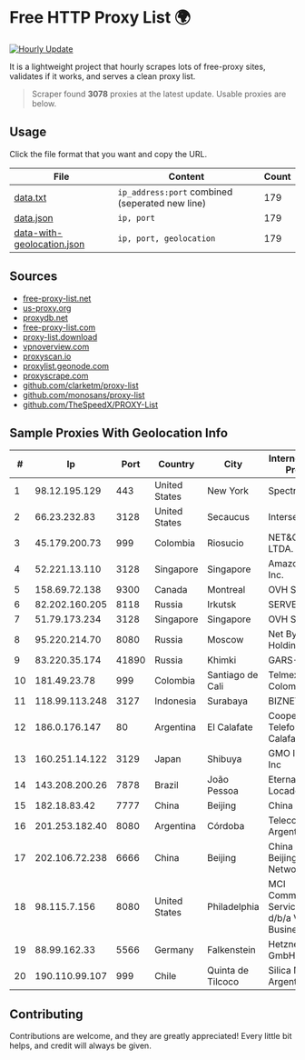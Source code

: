 
# Free HTTP Proxy List 🌍

[![Hourly Update](https://github.com/mertguvencli/http-proxy-list/actions/workflows/main.yml/badge.svg?branch=main)](https://github.com/mertguvencli/http-proxy-list/actions/workflows/main.yml)

It is a lightweight project that hourly scrapes lots of free-proxy sites, validates if it works, and serves a clean proxy list.

> Scraper found **3078** proxies at the latest update. Usable proxies are below.

## Usage

Click the file format that you want and copy the URL.


|File|Content|Count|
|----|-------|-----|
|[data.txt](https://raw.githubusercontent.com/mertguvencli/http-proxy-list/main/proxy-list/data.txt)|`ip_address:port` combined (seperated new line)|179|
|[data.json](https://raw.githubusercontent.com/mertguvencli/http-proxy-list/main/proxy-list/data.json)|`ip, port`|179|
|[data-with-geolocation.json](https://raw.githubusercontent.com/mertguvencli/http-proxy-list/main/proxy-list/data-with-geolocation.json)|`ip, port, geolocation`|179|

## Sources

* [free-proxy-list.net](https://free-proxy-list.net)
* [us-proxy.org](https://www.us-proxy.org)
* [proxydb.net](http://proxydb.net)
* [free-proxy-list.com](https://free-proxy-list.com/?page=&port=&type%5B%5D=http&type%5B%5D=https&up_time=0&search=Search)
* [proxy-list.download](https://www.proxy-list.download/HTTP)
* [vpnoverview.com](https://vpnoverview.com/privacy/anonymous-browsing/free-proxy-servers)
* [proxyscan.io](https://www.proxyscan.io)
* [proxylist.geonode.com](https://proxylist.geonode.com/api/proxy-list?limit=300&page=1&sort_by=lastChecked&sort_type=desc&protocols=http,https)
* [proxyscrape.com](https://api.proxyscrape.com/v2/?request=displayproxies&protocol=http&timeout=10000&country=all&ssl=all&anonymity=all)
* [github.com/clarketm/proxy-list](https://raw.githubusercontent.com/clarketm/proxy-list/master/proxy-list-raw.txt)
* [github.com/monosans/proxy-list](https://raw.githubusercontent.com/monosans/proxy-list/main/proxies/http.txt)
* [github.com/TheSpeedX/PROXY-List](https://raw.githubusercontent.com/TheSpeedX/PROXY-List/master/http.txt)


## Sample Proxies With Geolocation Info

|#|Ip|Port|Country|City|Internet Service Provider|
|-|--|----|-------|----|-------------------------|
|1|98.12.195.129|443|United States|New York|Spectrum|
|2|66.23.232.83|3128|United States|Secaucus|Interserver, Inc|
|3|45.179.200.73|999|Colombia|Riosucio|NET&COM LTDA.|
|4|52.221.13.110|3128|Singapore|Singapore|Amazon.com, Inc.|
|5|158.69.72.138|9300|Canada|Montreal|OVH SAS|
|6|82.202.160.205|8118|Russia|Irkutsk|SERVER|
|7|51.79.173.234|3128|Singapore|Singapore|OVH SAS|
|8|95.220.214.70|8080|Russia|Moscow|Net By Net Holding LLC|
|9|83.220.35.174|41890|Russia|Khimki|GARS-Block1|
|10|181.49.23.78|999|Colombia|Santiago de Cali|Telmex Colombia S.A.|
|11|118.99.113.248|3127|Indonesia|Surabaya|BIZNET|
|12|186.0.176.147|80|Argentina|El Calafate|Cooperativa Telefonica de Calafate Ltda.|
|13|160.251.14.122|3129|Japan|Shibuya|GMO Internet, Inc|
|14|143.208.200.26|7878|Brazil|João Pessoa|Eternal VÔdeo Locadora Ltda|
|15|182.18.83.42|7777|China|Beijing|China Mobile|
|16|201.253.182.40|8080|Argentina|Córdoba|Telecom Argentina S.A.|
|17|202.106.72.238|6666|China|Beijing|China Unicom Beijing Province Network|
|18|98.115.7.156|8080|United States|Philadelphia|MCI Communications Services, Inc. d/b/a Verizon Business|
|19|88.99.162.33|5566|Germany|Falkenstein|Hetzner Online GmbH|
|20|190.110.99.107|999|Chile|Quinta de Tilcoco|Silica Networks Argentina S.A.|



## Contributing

Contributions are welcome, and they are greatly appreciated! Every
little bit helps, and credit will always be given.

